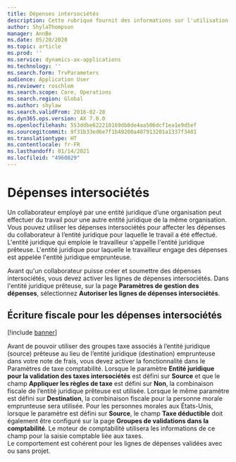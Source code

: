 ```yaml
---
title: Dépenses intersociétés
description: Cette rubrique fournit des informations sur l'utilisation des dépenses intersociétés pour affecter les dépenses du collaborateur à l’entité juridique pour laquelle le travail a été effectué.
author: ShylaThompson
manager: AnnBe
ms.date: 05/20/2020
ms.topic: article
ms.prod: ''
ms.service: dynamics-ax-applications
ms.technology: ''
ms.search.form: TrvParameters
audience: Application User
ms.reviewer: roschlom
ms.search.scope: Core, Operations
ms.search.region: Global
ms.author: shylaw
ms.search.validFrom: 2016-02-28
ms.dyn365.ops.version: AX 7.0.0
ms.openlocfilehash: 553ddbe622210169db8de4aa506dcf1ea1e9d5ef
ms.sourcegitcommit: 9f31b33ed6e7f1b49200a407913201a1337f3401
ms.translationtype: HT
ms.contentlocale: fr-FR
ms.lasthandoff: 01/14/2021
ms.locfileid: "4960829"
---
```

# <a name="intercompany-expenses"></a>Dépenses intersociétés

Un collaborateur employé par une entité juridique d’une organisation peut effectuer du travail pour une autre entité juridique de la même organisation. Vous pouvez utiliser les dépenses intersociétés pour affecter les dépenses du collaborateur à l’entité juridique pour laquelle le travail a été effectué. L'entité juridique qui emploie le travailleur s'appelle l'entité juridique prêteuse. L'entité juridique pour laquelle le travailleur engage des dépenses est appelée l'entité juridique emprunteuse. 

Avant qu'un collaborateur puisse créer et soumettre des dépenses intersociétés, vous devez activer les lignes de dépenses intersociétés. Dans l'entité juridique prêteuse, sur la page **Paramètres de gestion des dépenses**, sélectionnez **Autoriser les lignes de dépenses intersociétés**. 

## <a name="tax-posting-for-intercompany-expenses"></a>Écriture fiscale pour les dépenses intersociétés

[!include [banner](../includes/banner.md)]

Avant de pouvoir utiliser des groupes taxe associés à l’entité juridique (source) prêteuse au lieu de l’entité juridique (destination) emprunteuse dans votre note de frais, vous devez activer la fonctionnalité dans le Paramètres de taxe comptabilité. Lorsque le paramètre **Entité juridique pour la validation des taxes intersociétés** est défini sur **Source** et que le champ **Appliquer les règles de taxe** est défini sur **Non**, la combinaison fiscale de l’entité juridique prêteuse est utilisée. Lorsque le même paramètre est défini sur **Destination**, la combinaison fiscale pour la personne morale emprunteuse sera utilisée. Pour les personnes morales aux États-Unis, lorsque le paramètre est défini sur **Source**, le champ **Taxe déductible** doit également être configuré sur la page **Groupes de validations dans la comptabilité**. Le moteur de comptabilité utilisera les informations de ce champ pour la saisie comptable liée aux taxes.   
Le comportement est cohérent pour les lignes de dépenses validées avec ou sans projet.  
